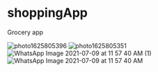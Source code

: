 # shoppingApp
Grocery app

 ![photo1625805396](https://user-images.githubusercontent.com/71395812/125032072-2767a500-e0ad-11eb-97fa-52ec4407bffc.jpeg)  ![photo1625805351](https://user-images.githubusercontent.com/71395812/125032093-2e8eb300-e0ad-11eb-9574-f4990016e31f.jpeg)  ![WhatsApp Image 2021-07-09 at 11 57 40 AM (1)](https://user-images.githubusercontent.com/71395812/125032287-77466c00-e0ad-11eb-82cb-99af3495ab56.jpeg)  ![WhatsApp Image 2021-07-09 at 11 57 40 AM](https://user-images.githubusercontent.com/71395812/125032257-6d246d80-e0ad-11eb-8b94-a0437ef4d168.jpeg)
